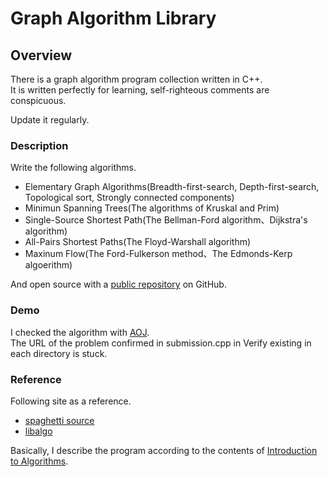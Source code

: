 # Graph Algorithm Library

## Overview
There is a graph algorithm program collection written in C++.  
It is written perfectly for learning, self-righteous comments are conspicuous.

Update it regularly.


### Description

Write the following algorithms.

* Elementary Graph Algorithms(Breadth-first-search, Depth-first-search, Topological sort, Strongly connected components)
* Minimun Spanning Trees(The algorithms of Kruskal and Prim)
* Single-Source Shortest Path(The Bellman-Ford algorithm、Dijkstra's algorithm)
* All-Pairs Shortest Paths(The Floyd-Warshall algorithm)
* Maxinum Flow(The Ford-Fulkerson method、The Edmonds-Kerp algoerithm)


And open source with a [public repository][mnrn] on GitHub.

### Demo

I checked the algorithm with [AOJ][AOJ].  
The URL of the problem confirmed in submission.cpp in Verify existing in each directory is stuck.

### Reference

Following site as a reference.
- [spaghetti source][spaghetti source]
- [libalgo][libalgo]

Basically, I describe the program according to the contents of [Introduction to Algorithms][CLRS].

[//]: # (These are reference links used in the body of this note and get stripped out when the markdown processor does its job. There is no need to format nicely because it shouldn't be seen. Thanks SO - http://stackoverflow.com/questions/4823468/store-comments-in-markdown-syntax)


[mnrn]: <https://github.com/mnrn/graph>

[spaghetti source]: <http://www.prefield.com/algorithm/>
[libalgo]:<http://tubo28.me/algorithm/>

[AOJ]: <http://judge.u-aizu.ac.jp/onlinejudge/>

[CLRS]: <https://www.amazon.com/Introduction-Algorithms-3rd-MIT-Press/dp/0262033844>
